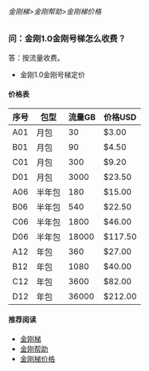 ###### 金刚梯>金刚帮助>金刚梯价格
### 问：金刚1.0金刚号梯怎么收费？

答：按流量收费。

- 金刚1.0金刚号梯定价



#### 价格表

|序号 |包型  |流量GB |价格USD| 
| ------ | -------- | ------- | ------- |
|A01|月包   |   30|   $3.00|
|B01|月包   |   90|   $4.50|
|C01|月包   |  300|   $9.20|
|D01|月包   | 3000|  $23.50|
|A06|半年包 |   180| $15.00|
|B06|半年包 |   540| $22.50|
|C06|半年包 |  1800| $46.00|
|D06|半年包 | 18000|$117.50|
|A12|年包   |   360| $27.00|
|B12|年包   |  1080| $40.00|
|C12|年包   |  3600| $82.00|
|D12|年包   | 36000|$212.00|



#### 推荐阅读
- [金刚梯](https://github.com/a2zitpro/web/blob/master/dlb.md)
- [金刚帮助](https://github.com/a2zitpro/web/blob/master/list_helpkkvpn.md)
- [金刚梯价格](https://github.com/a2zitpro/web/blob/master/list_kkprice.md)
